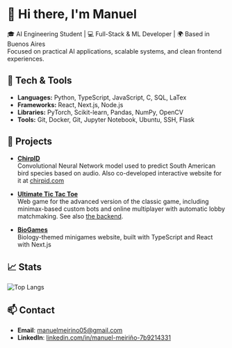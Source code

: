 # 👋 Hi there, I'm Manuel

🎓 AI Engineering Student | 💻 Full-Stack & ML Developer | 🌍 Based in Buenos Aires  
Focused on practical AI applications, scalable systems, and clean frontend experiences.

## 🧠 Tech & Tools

- **Languages:** Python, TypeScript, JavaScript, C, SQL, LaTex
- **Frameworks:** React, Next.js, Node.js
- **Libraries:** PyTorch, Scikit-learn, Pandas, NumPy, OpenCV
- **Tools:** Git, Docker, Git, Jupyter Notebook, Ubuntu, SSH, Flask


## 🔬 Projects

- **[ChirpID](https://github.com/manumei/chirpid-backend)**  
  Convolutional Neural Network model used to predict South American bird species based on audio. Also co-developed interactive website for it at [chirpid.com](https://www.chirpid.com/)

- **[Ultimate Tic Tac Toe](https://github.com/manudelp/ultimate-tic-tac-toe)**  
  Web game for the advanced version of the classic game, including minimax-based custom bots and online multiplayer with automatic lobby matchmaking. See also [the backend](https://github.com/manudelp/utictactoe-backend).

- **[BioGames](https://github.com/manumei/bio-games)**  
  Biology-themed minigames website, built with TypeScript and React with Next.js

## 📈 Stats

![Top Langs](https://github-readme-stats.vercel.app/api/top-langs/?username=manumei&layout=compact&hide=html,css)

<!-- ![GitHub Stats](https://github-readme-stats.vercel.app/api?username=manumei&show_icons=true&theme=default) !-->

## 📫 Contact

- **Email**: manuelmeirino05@gmail.com
- **LinkedIn**: [linkedin.com/in/manuel-meiriño-7b9214331]([https://linkedin.com/in/your-profile](https://www.linkedin.com/in/manuel-meiriño-7b9214331))  
